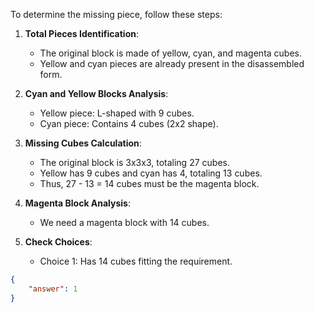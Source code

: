To determine the missing piece, follow these steps:

1. **Total Pieces Identification**:
   - The original block is made of yellow, cyan, and magenta cubes.
   - Yellow and cyan pieces are already present in the disassembled form.

2. **Cyan and Yellow Blocks Analysis**:
   - Yellow piece: L-shaped with 9 cubes.
   - Cyan piece: Contains 4 cubes (2x2 shape).

3. **Missing Cubes Calculation**:
   - The original block is 3x3x3, totaling 27 cubes.
   - Yellow has 9 cubes and cyan has 4, totaling 13 cubes.
   - Thus, 27 - 13 = 14 cubes must be the magenta block.

4. **Magenta Block Analysis**:
   - We need a magenta block with 14 cubes.
  
5. **Check Choices**:
   - Choice 1: Has 14 cubes fitting the requirement.

```json
{
    "answer": 1
}
```